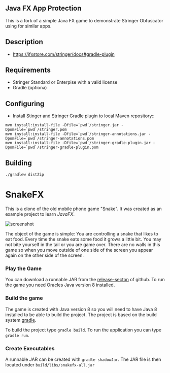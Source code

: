 ## Java FX App Protection

This is a fork of a simple Java FX game to demonstrate Stringer Obfuscator using for similar apps.

## Description
- https://jfxstore.com/stringer/docs#gradle-plugin

## Requirements
- Stringer Standard or Enterpise with a valid license
- Gradle (optiona)

## Configuring 

- Install Stinger and Stringer Gradle plugin to local Maven repository::

```
mvn install:install-file -Dfile=`pwd`/stringer.jar -DpomFile=`pwd`/stringer.pom
mvn install:install-file -Dfile=`pwd`/stringer-annotations.jar -DpomFile=`pwd`/stringer-annotations.pom
mvn install:install-file -Dfile=`pwd`/stringer-gradle-plugin.jar -DpomFile=`pwd`/stringer-gradle-plugin.pom
```

## Building

```
./gradlew distZip
```


# SnakeFX
This is a clone of the old mobile phone game "Snake".
It was created as an example project to learn *JavaFX*.

![screenshot](screenshot.png)

The object of the game is simple: You are controlling a snake that likes to eat
food. Every time the snake eats some food it grows a little bit. You may not bite yourself in the tail or you are game over. There are no walls in this game so when you move outside of one side of the screen you appear again on the other side of the screen.

### Play the Game

You can download a runnable JAR from the [release-secton](https://github.com/lestard/SnakeFX/releases/download/v0.1.0/snakefx.0.1.0.jar) of github. To run the game you need Oracles Java version 8 installed.


### Build the game
The game is created with Java version 8 so you will need to have Java 8 installed to be able to build the project. 
The project is based on the build system [gradle](http://http://www.gradle.org/). 

To build the project type `gradle build`. To run the application you can type `gradle run`.


### Create Executables

A runnable JAR can be created with `gradle shadowJar`. The JAR file is then located under `build/libs/snakefx-all.jar`
